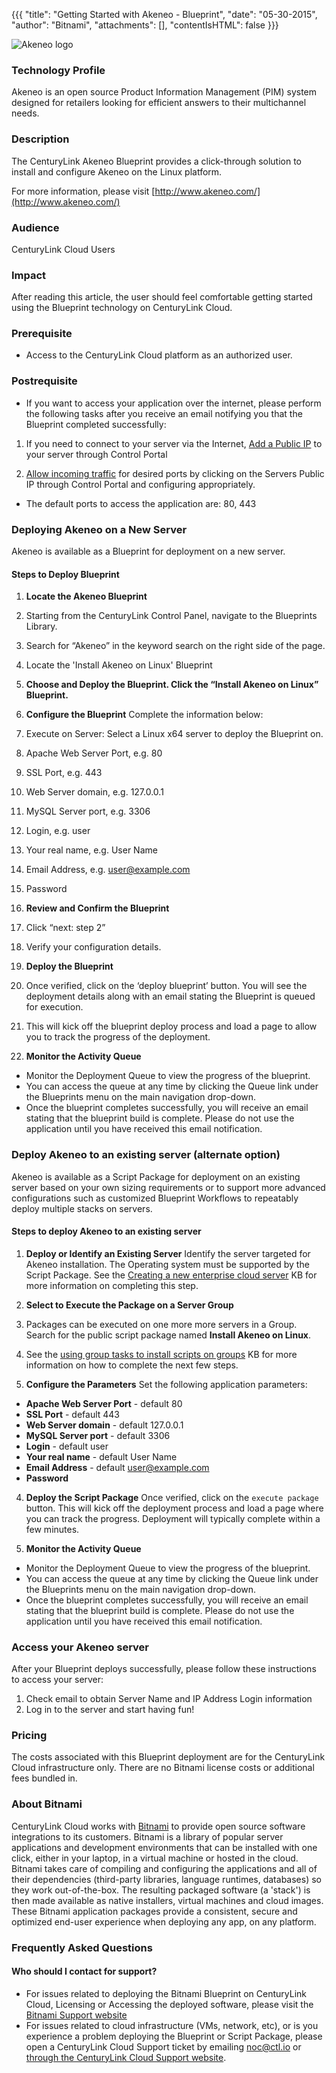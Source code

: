 {{{
  "title": "Getting Started with Akeneo - Blueprint",
  "date": "05-30-2015",
  "author": "Bitnami",
  "attachments": [],
  "contentIsHTML": false
}}}

![Akeneo logo](https://bitnami.com/assets/stacks/akeneo/img/akeneo-stack-220x234.png)

### Technology Profile
Akeneo is an open source Product Information Management (PIM) system designed for retailers looking for efficient answers to their multichannel needs.

### Description
The CenturyLink Akeneo Blueprint provides a click-through solution to install and configure Akeneo on the Linux platform.

For more information, please visit [http://www.akeneo.com/](http://www.akeneo.com/)

### Audience
CenturyLink Cloud Users

### Impact
After reading this article, the user should feel comfortable getting started using the Blueprint technology on CenturyLink Cloud.

### Prerequisite
- Access to the CenturyLink Cloud platform as an authorized user.

### Postrequisite
- If you want to access your application over the internet, please perform the following tasks after you receive an email notifying you that the Blueprint completed successfully:

1. If you need to connect to your server via the Internet, [Add a Public IP](../Network/how-to-add-public-ip-to-virtual-machine.md) to your server through Control Portal

2. [Allow incoming traffic](../Network/how-to-add-public-ip-to-virtual-machine.md) for desired ports by clicking on the Servers Public IP through Control Portal and configuring appropriately.
  * The default ports to access the application are: 80, 443

### Deploying Akeneo on a New Server
Akeneo is available as a Blueprint for deployment on a new server.

#### Steps to Deploy Blueprint
1. **Locate the Akeneo Blueprint**
  1. Starting from the CenturyLink Control Panel, navigate to the Blueprints Library.
  2. Search for “Akeneo” in the keyword search on the right side of the page.
  3. Locate the 'Install Akeneo on Linux' Blueprint

2. **Choose and Deploy the Blueprint. Click the “Install Akeneo on Linux” Blueprint.**

3. **Configure the Blueprint** 
Complete the information below:

  1. Execute on Server: Select a Linux x64 server to deploy the Blueprint on.
  2. Apache Web Server Port, e.g. 80
  3. SSL Port, e.g. 443
  4. Web Server domain, e.g. 127.0.0.1
  5. MySQL Server port, e.g. 3306
  6. Login, e.g. user
  7. Your real name, e.g. User Name
  8. Email Address, e.g. user@example.com
  9. Password

4. **Review and Confirm the Blueprint**
  1. Click “next: step 2”
  2. Verify your configuration details.

5. **Deploy the Blueprint**
  1. Once verified, click on the ‘deploy blueprint’ button. You will see the deployment details along with an email stating the Blueprint is queued for execution.
  2. This will kick off the blueprint deploy process and load a page to allow you to track the progress of the deployment.

6. **Monitor the Activity Queue**
  * Monitor the Deployment Queue to view the progress of the blueprint.
  * You can access the queue at any time by clicking the Queue link under the Blueprints menu on the main navigation drop-down.
  * Once the blueprint completes successfully, you will receive an email stating that the blueprint build is complete. Please do not use the application until you have received this email notification.

### Deploy Akeneo to an existing server (alternate option)
Akeneo is available as a Script Package for deployment on an existing server based on your own sizing requirements or to support more advanced configurations such as customized Blueprint Workflows to repeatably deploy multiple stacks on servers.

#### Steps to deploy Akeneo to an existing server
1. **Deploy or Identify an Existing Server**
Identify the server targeted for Akeneo installation.  The Operating system must be supported by the Script Package.  See the [Creating a new enterprise cloud server](../Servers/creating-a-new-enterprise-cloud-server.md) KB for more information on completing this step.

2. **Select to Execute the Package on a Server Group**
  1. Packages can be executed on one more more servers in a Group.  Search for the public script package named **Install Akeneo on Linux**.
  2. See the [using group tasks to install scripts on groups](../Servers/using-group-tasks-to-install-software-and-run-scripts-on-groups.md) KB for more information on how to complete the next few steps.

3. **Configure the Parameters**
Set the following application parameters:

* **Apache Web Server Port** - default 80
* **SSL Port** - default 443
* **Web Server domain** - default 127.0.0.1
* **MySQL Server port** - default 3306
* **Login** - default user
* **Your real name** - default User Name
* **Email Address** - default user@example.com
* **Password**

4. **Deploy the Script Package**
Once verified, click on the `execute package` button. This will kick off the deployment process and load a page where you can track the progress. Deployment will typically complete within a few minutes.

5. **Monitor the Activity Queue**
  * Monitor the Deployment Queue to view the progress of the blueprint.
  * You can access the queue at any time by clicking the Queue link under the Blueprints menu on the main navigation drop-down.
  * Once the blueprint completes successfully, you will receive an email stating that the blueprint build is complete. Please do not use the application until you have received this email notification.

### Access your Akeneo server
After your Blueprint deploys successfully, please follow these instructions to access your server:

  1. Check email to obtain Server Name and IP Address Login information
  2. Log in to the server and start having fun!

### Pricing
The costs associated with this Blueprint deployment are for the CenturyLink Cloud infrastructure only.  There are no Bitnami license costs or additional fees bundled in.

### About Bitnami
CenturyLink Cloud works with [Bitnami](http://www.bitnami.com) to provide open source software integrations to its customers.  Bitnami is a library of popular server applications and development environments that can be installed with one click, either in your laptop, in a virtual machine or hosted in the cloud. Bitnami takes care of compiling and configuring the applications and all of their dependencies (third-party libraries, language runtimes, databases) so they work out-of-the-box. The resulting packaged software (a 'stack') is then made available as native installers, virtual machines and cloud images. These Bitnami application packages provide a consistent, secure and optimized end-user experience when deploying any app, on any platform.

### Frequently Asked Questions

#### Who should I contact for support?
* For issues related to deploying the Bitnami Blueprint on CenturyLink Cloud, Licensing or Accessing the deployed software, please visit the [Bitnami Support website](http://www.bitnami.com/support)
* For issues related to cloud infrastructure (VMs, network, etc), or is you experience a problem deploying the Blueprint or Script Package, please open a CenturyLink Cloud Support ticket by emailing [noc@ctl.io](mailto:noc@ctl.io) or [through the CenturyLink Cloud Support website](https://t3n.zendesk.com/tickets/new).
